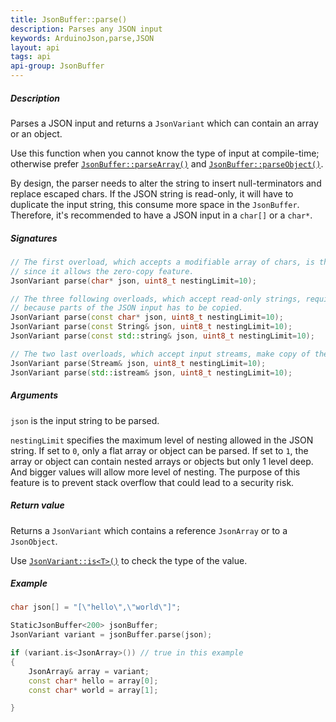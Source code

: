 ```yaml
---
title: JsonBuffer::parse()
description: Parses any JSON input
keywords: ArduinoJson,parse,JSON
layout: api
tags: api
api-group: JsonBuffer
---
```


##### Description
Parses a JSON input and returns a `JsonVariant` which can contain an array or an object.

Use this function when you cannot know the type of input at compile-time; otherwise prefer [`JsonBuffer::parseArray()`]({{site.baseurl}}/api/jsonbuffer/parsearray/) and [`JsonBuffer::parseObject()`]({{site.baseurl}}/api/jsonbuffer/parseobject/).

By design, the parser needs to alter the string to insert null-terminators and replace escaped chars.
If the JSON string is read-only, it will have to duplicate the input string, this consume more space in the `JsonBuffer`.
Therefore, it's recommended to have a JSON input in a `char[]` or a `char*`.

##### Signatures
```c++
// The first overload, which accepts a modifiable array of chars, is the most efficient
// since it allows the zero-copy feature.
JsonVariant parse(char* json, uint8_t nestingLimit=10);

// The three following overloads, which accept read-only strings, require a bigger JsonBuffer
// because parts of the JSON input has to be copied.
JsonVariant parse(const char* json, uint8_t nestingLimit=10);
JsonVariant parse(const String& json, uint8_t nestingLimit=10);
JsonVariant parse(const std::string& json, uint8_t nestingLimit=10);

// The two last overloads, which accept input streams, make copy of the input too.
JsonVariant parse(Stream& json, uint8_t nestingLimit=10);
JsonVariant parse(std::istream& json, uint8_t nestingLimit=10);
```

##### Arguments

`json` is the input string to be parsed.

`nestingLimit` specifies the maximum level of nesting allowed in the JSON string.
If set to `0`, only a flat array or object can be parsed.
If set to `1`, the array or object can contain nested arrays or objects but only 1 level deep.
And bigger values will allow more level of nesting.
The purpose of this feature is to prevent stack overflow that could lead to a security risk.

##### Return value
Returns a `JsonVariant` which contains a reference `JsonArray` or to a `JsonObject`.

Use [`JsonVariant::is<T>()`]({{site.baseurl}}/api/jsonvariant/is/) to check the type of the value.

##### Example

```c++
char json[] = "[\"hello\",\"world\"]";

StaticJsonBuffer<200> jsonBuffer;
JsonVariant variant = jsonBuffer.parse(json);

if (variant.is<JsonArray>()) // true in this example
{
    JsonArray& array = variant;
    const char* hello = array[0];
    const char* world = array[1];

}
```
